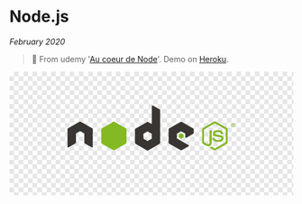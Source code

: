 # Node.js

*February 2020*

> 🔨 From udemy '[Au coeur de Node](https://www.udemy.com/course/nodejs-api-rest/)'. Demo on [Heroku](#online-versions).

![Node Logo](_readme-img/node-js-logo.png)

